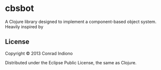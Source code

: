 # cbsbot

A Clojure library designed to implement a component-based object system. Heavily inspired by 

## License

Copyright © 2013 Conrad Indiono

Distributed under the Eclipse Public License, the same as Clojure.
